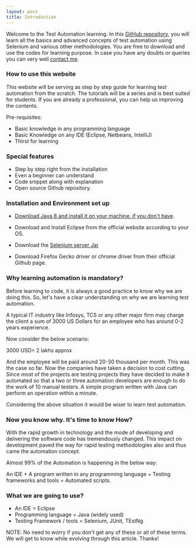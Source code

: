 ```yaml
---
layout: post
title: Introduction
---
```


Welcome to the Test Automation learning. In this [GitHub repository](https://github.com/Arulprasath36/TestAutomationExamples), you will learn all the basics and advanced concepts of test automation using Selenium and various other methodologies. You are free to download and use the codes for learning purpose. In case you have any doubts or queries you can very well [contact me](https://www.facebook.com/counsellingguruteam/).

### How to use this website

This website will be serving as step by step guide for learning test automation from the scratch. The tutorials will be a series and is best suited for students. If you are already a professional, you can help us improving the contents.

Pre-requisites:

* Basic knowledge in any programming language
* Basic Knowledge on any IDE (Eclipse, Netbeans, IntelliJ)
* Thirst for learning

### Special features

* Step by step right from the installation
* Even a beginner can understand
* Code snippet along with explanation
* Open source Github repository.

### Installation and Environment set up

* [Download Java 8 and install it on your machine, if you don't have](http://www.oracle.com/technetwork/java/javase/downloads/jdk8-downloads-2133151.html).

* Download and Install Eclipse from the official website according to your OS.

* Download the [Selenium server Jar](http://www.seleniumhq.org/download/)

* Download Firefox Gecko driver or chrome driver from their official Github page.

### Why learning automation is mandatory?

Before learning to code, it is always a good practice to know why we are doing this. So, let's have a clear understanding on why we are learning test automation.

A typical IT industry like Infosys, TCS or any other major firm may charge the client a sum of 3000 US Dollars for an employee who has around 0-2 years experience.

Now consider the below scenario:

3000 USD= 2 lakhs approx

And the employee will be paid around 20-30 thousand per month. This was the case so far. Now the companies have taken a decision to cost cutting. Since most of the projects are testing projects they have decided to make it automated so that a two or three automation developers are enough to do the work of 10 manual testers. A simple program written with Java can perform an operation within a minute.

Considering the above situation it would be wiser to learn test automation.

### Now you know why. It's time to know How?

With the rapid growth in technology and the mode of developing and delivering the software code has tremendously changed. This impact on development paved the way for rapid testing methodologies also and thus came the automation concept.

Almost 99% of the Automation is happening in the below way:

An IDE + A program written in any programming language + Testing frameworks and tools = Automated scripts.

### What we are going to use?

* An IDE = Eclipse
* Programming language = Java (widely used)
* Testing Framework / tools = Selenium, JUnit, TEstNg

NOTE: No need to worry if you don't get any of these or all of these terms. We will get to know while evolving through this article.
Thanks!
